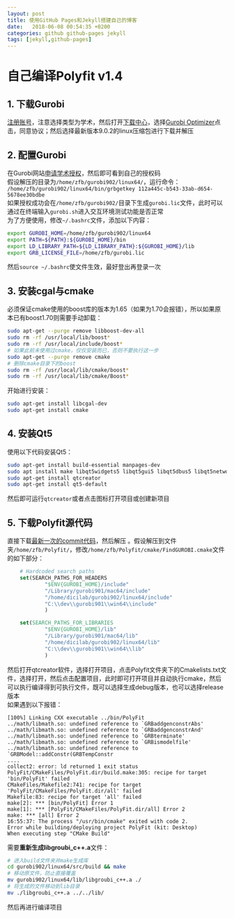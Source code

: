 ```yaml
---
layout: post
title: 使用GitHub Pages和Jekyll搭建自己的博客
date:   2018-06-08 00:54:35 +0200
categories: github github-pages jekyll
tags: [jekyll,github-pages]
---
```

# 自己编译Polyfit v1.4
## 1. 下载Gurobi
[注册账号](https://www.gurobi.com/)，注意选择类型为学术，然后打开[下载中心](https://www.gurobi.com/downloads/)，选择[Gurobi Optimizer](https://www.gurobi.com/downloads/gurobi-optimizer-eula/)点击，同意协议；然后选择最新版本9.0.2的linux压缩包进行下载并解压
## 2. 配置Gurobi
在Gurobi网站[申请学术授权](https://www.gurobi.com/downloads/)，然后即可看到自己的授权码  
假设解压的目录为`/home/zfb/gurobi902/linux64/`，运行命令：  
`/home/zfb/gurobi902/linux64/bin/grbgetkey 112a445c-b543-33ab-d654-5678ee30bdbe`  
如果授权成功会在`/home/zfb/gurobi902/`目录下生成`gurobi.lic`文件，此时可以通过在终端输入`gurobi.sh`进入交互环境测试功能是否正常  
为了方便使用，修改`~/.bashrc`文件，添加以下内容：  

```bash
export GUROBI_HOME=/home/zfb/gurobi902/linux64
export PATH=${PATH}:${GUROBI_HOME}/bin
export LD_LIBRARY_PATH=${LD_LIBRARY_PATH}:${GUROBI_HOME}/lib
export GRB_LICENSE_FILE=/home/zfb/gurobi.lic
```
然后`source ~/.bashrc`使文件生效，最好登出再登录一次
## 3. 安装cgal与cmake
必须保证cmake使用的boost库的版本为1.65（如果为1.70会报错），所以如果原本已有boost1.70则需要手动卸载：
```bash
sudo apt-get --purge remove libboost-dev-all
sudo rm -rf /usr/local/lib/boost*
sudo rm -rf /usr/local/include/boost*
# 如果此前未使用过cmake，仅仅安装而已，否则不要执行这一步
sudo apt-get --purge remove cmake
# 删除cmake目录下的boost
sudo rm -rf /usr/local/lib/cmake/boost*
sudo rm -rf /usr/local/lib/cmake/Boost*
```
开始进行安装：  
```bash
sudo apt-get install libcgal-dev
sudo apt-get install cmake
```
## 4. 安装Qt5
使用以下代码安装Qt5：  
```bash
sudo apt-get install build-essential manpages-dev
sudo apt install make libqt5widgets5 libqt5gui5 libqt5dbus5 libqt5network5 libqt5core5a
sudo apt-get install qtcreator
sudo apt-get install qt5-default
```
然后即可运行`qtcreator`或者点击图标打开项目或创建新项目
## 5. 下载Polyfit源代码
直接下载[最新一次的commit代码](https://github.com/LiangliangNan/PolyFit/tree/d0ee98d630bb29bfd3e66d56317df62fb7d8095b)，然后解压
。假设解压到文件夹`/home/zfb/Polyfit/`，修改`/home/zfb/Polyfit/cmake/FindGUROBI.cmake`文件的如下部分：  
```cmake
    # Hardcoded search paths
    set(SEARCH_PATHS_FOR_HEADERS
            "$ENV{GUROBI_HOME}/include"
            "/Library/gurobi901/mac64/include"
            "/home/dicilab/gurobi902/linux64/include"
            "C:\\dev\\gurobi901\\win64\\include"
            )

    set(SEARCH_PATHS_FOR_LIBRARIES
            "$ENV{GUROBI_HOME}/lib"
            "/Library/gurobi901/mac64/lib"
            "/home/dicilab/gurobi902/linux64/lib"
            "C:\\dev\\gurobi901\\win64\\lib"
            )
```
然后打开qtcreator软件，选择打开项目，点击Polyfit文件夹下的Cmakelists.txt文件，选择打开，然后点击配置项目，此时即可打开项目并自动执行cmake，然后可以执行编译得到可执行文件，既可以选择生成debug版本，也可以选择release版本  
如果遇到以下报错：  
```
[100%] Linking CXX executable ../bin/PolyFit
../math/libmath.so: undefined reference to `GRBaddgenconstrAbs'
../math/libmath.so: undefined reference to `GRBaddgenconstrAnd'
../math/libmath.so: undefined reference to `GRBterminate'
../math/libmath.so: undefined reference to `GRBismodelfile'
../math/libmath.so: undefined reference to `GRBModel::addConstr(GRBTempConstr 
....
collect2: error: ld returned 1 exit status
PolyFit/CMakeFiles/PolyFit.dir/build.make:305: recipe for target 'bin/PolyFit' failed
CMakeFiles/Makefile2:741: recipe for target 'PolyFit/CMakeFiles/PolyFit.dir/all' failed
Makefile:83: recipe for target 'all' failed
make[2]: *** [bin/PolyFit] Error 1
make[1]: *** [PolyFit/CMakeFiles/PolyFit.dir/all] Error 2
make: *** [all] Error 2
16:55:37: The process "/usr/bin/cmake" exited with code 2.
Error while building/deploying project PolyFit (kit: Desktop)
When executing step "CMake Build"
```
需要**重新生成libgroubi_c++.a**文件：
```bash
# 进入build文件夹并make生成库
cd gurobi902/linux64/src/build && make
# 移动原文件，防止直接覆盖
mv gurobi902/linux64/lib/libgroubi_c++.a ./
# 将生成的文件移动到lib目录
mv ./libgroubi_c++.a ../../lib/
```
然后再进行编译项目